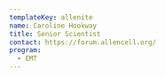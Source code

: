 ```yaml
---
templateKey: allenite
name: Caroline Hookway
title: Senior Scientist
contact: https://forum.allencell.org/
program:
  - EMT
---
```

